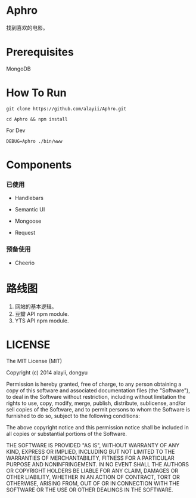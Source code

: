 Aphro
=====

找到喜欢的电影。



Prerequisites
====

MongoDB


How To Run
===

```
git clone https://github.com/alayii/Aphro.git

cd Aphro && npm install

```

For Dev

```
DEBUG=Aphro ./bin/www
```


Components
===

### 已使用


* Handlebars

* Semantic UI

* Mongoose

* Request

### 预备使用

* Cheerio



路线图
===

1. 网站的基本逻辑。
2. 豆瓣 API npm module.
3. YTS API npm module.


LICENSE
===
The MIT License (MIT)

Copyright (c) 2014 alayii, dongyu

Permission is hereby granted, free of charge, to any person obtaining a copy
of this software and associated documentation files (the "Software"), to deal
in the Software without restriction, including without limitation the rights
to use, copy, modify, merge, publish, distribute, sublicense, and/or sell
copies of the Software, and to permit persons to whom the Software is
furnished to do so, subject to the following conditions:

The above copyright notice and this permission notice shall be included in all
copies or substantial portions of the Software.

THE SOFTWARE IS PROVIDED "AS IS", WITHOUT WARRANTY OF ANY KIND, EXPRESS OR
IMPLIED, INCLUDING BUT NOT LIMITED TO THE WARRANTIES OF MERCHANTABILITY,
FITNESS FOR A PARTICULAR PURPOSE AND NONINFRINGEMENT. IN NO EVENT SHALL THE
AUTHORS OR COPYRIGHT HOLDERS BE LIABLE FOR ANY CLAIM, DAMAGES OR OTHER
LIABILITY, WHETHER IN AN ACTION OF CONTRACT, TORT OR OTHERWISE, ARISING FROM,
OUT OF OR IN CONNECTION WITH THE SOFTWARE OR THE USE OR OTHER DEALINGS IN THE
SOFTWARE.
